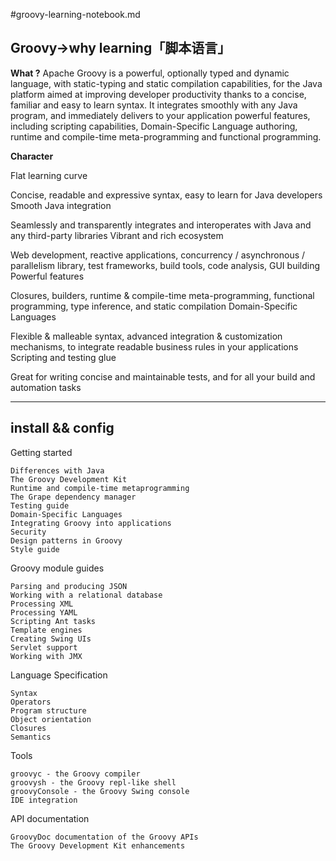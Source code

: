 #groovy-learning-notebook.md

**Groovy->why learning「脚本语言」**
---
**What ?**
Apache Groovy is a powerful, optionally typed and dynamic language, with static-typing and static compilation capabilities, for the Java platform aimed at improving developer productivity thanks to a concise, familiar and easy to learn syntax. It integrates smoothly with any Java program, and immediately delivers to your application powerful features, including scripting capabilities, Domain-Specific Language authoring, runtime and compile-time meta-programming and functional programming. 


**Character**

Flat learning curve

Concise, readable and expressive syntax, easy to learn for Java developers
Smooth Java integration

Seamlessly and transparently integrates and interoperates with Java and any third-party libraries
Vibrant and rich ecosystem

Web development, reactive applications, concurrency / asynchronous / parallelism library, test frameworks, build tools, code analysis, GUI building
Powerful features

Closures, builders, runtime & compile-time meta-programming, functional programming, type inference, and static compilation
Domain-Specific Languages

Flexible & malleable syntax, advanced integration & customization mechanisms, to integrate readable business rules in your applications
Scripting and testing glue

Great for writing concise and maintainable tests, and for all your build and automation tasks

---
## install && config
 



Getting started

	Differences with Java
	The Groovy Development Kit
	Runtime and compile-time metaprogramming
	The Grape dependency manager
	Testing guide
	Domain-Specific Languages
	Integrating Groovy into applications
	Security
	Design patterns in Groovy
	Style guide


 Groovy module guides

    Parsing and producing JSON
    Working with a relational database
    Processing XML
    Processing YAML
    Scripting Ant tasks
    Template engines
    Creating Swing UIs
    Servlet support
    Working with JMX

Language Specification

    Syntax
    Operators
    Program structure
    Object orientation
    Closures
    Semantics

 Tools

    groovyc - the Groovy compiler
    groovysh - the Groovy repl-like shell
    groovyConsole - the Groovy Swing console
    IDE integration

API documentation

    GroovyDoc documentation of the Groovy APIs
    The Groovy Development Kit enhancements


